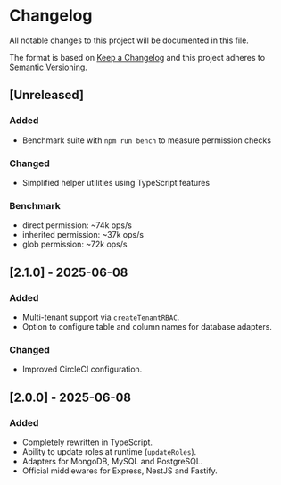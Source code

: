 # Changelog

All notable changes to this project will be documented in this file.

The format is based on [Keep a Changelog](https://keepachangelog.com/en/1.1.0/) and this project adheres to [Semantic Versioning](https://semver.org/spec/v2.0.0.html).

## [Unreleased]
### Added
- Benchmark suite with `npm run bench` to measure permission checks

### Changed
- Simplified helper utilities using TypeScript features

### Benchmark
- direct permission: ~74k ops/s
- inherited permission: ~37k ops/s
- glob permission: ~72k ops/s

## [2.1.0] - 2025-06-08
### Added
- Multi-tenant support via `createTenantRBAC`.
- Option to configure table and column names for database adapters.

### Changed
- Improved CircleCI configuration.

## [2.0.0] - 2025-06-08
### Added
- Completely rewritten in TypeScript.
- Ability to update roles at runtime (`updateRoles`).
- Adapters for MongoDB, MySQL and PostgreSQL.
- Official middlewares for Express, NestJS and Fastify.
